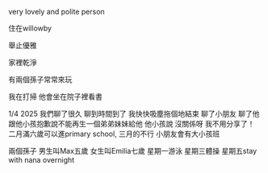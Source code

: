very lovely and polite person

住在willowby

舉止優雅

家裡乾淨

有兩個孫子常常來玩

我在打掃 他會坐在院子裡看書

1/4 2025
我們聊了很久 聊到時間到了 我快快吸塵拖個地結束
聊了小朋友
聊了他跟他小孩抱歉說不能再生一個弟弟妹妹給他
他小孩說 沒關係呀 我不用分享了！
二月滿六歲可以進primary school, 三月的不行
小朋友會有大小孩班

兩個孫子 男生叫Max五歲 女生叫Emilia七歲
星期一游泳 星期三體操 星期五stay with nana overnight